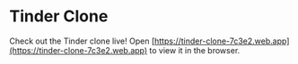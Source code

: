 # Tinder Clone

Check out the Tinder clone live!
Open [https://tinder-clone-7c3e2.web.app](https://tinder-clone-7c3e2.web.app) to view it in the browser.
